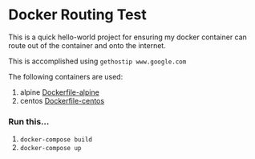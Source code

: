 # Docker Routing Test

This is a quick hello-world project for ensuring my docker container can route out of the container and onto the internet.

This is accomplished using `gethostip www.google.com`

The following containers are used:

1. alpine [Dockerfile-alpine](./Dockerfile-alpine)
1. centos [Dockerfile-centos](./Dockerfile-centos)


### Run this...

1. `docker-compose build`
1. `docker-compose up`